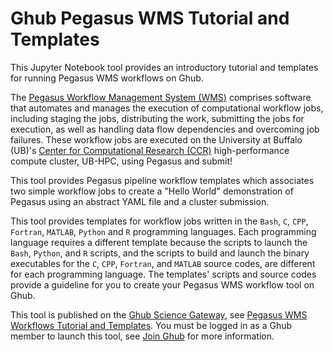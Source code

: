 # Ghub Pegasus WMS Tutorial and Templates

This Jupyter Notebook tool provides an introductory tutorial and templates for running Pegasus WMS workflows on Ghub.

The [Pegasus Workflow Management System (WMS)](https://pegasus.isi.edu) comprises software that automates and manages the execution of computational workflow jobs, including staging the jobs, distributing the work, submitting the jobs for execution, as well as handling data flow dependencies and overcoming job failures. These workflow jobs are executed on the University at Buffalo (UB)'s [Center for Computational Research (CCR)](https://www.buffalo.edu/ccr.html) high-performance compute cluster, UB-HPC, using Pegasus and submit!

This tool provides Pegasus pipeline workflow templates which associates two simple workflow jobs to create a "Hello World" demonstration of Pegasus using an abstract YAML file and a cluster submission.

This tool provides templates for workflow jobs written in the `Bash`, `C`, `CPP`, `Fortran`, `MATLAB`, `Python` and `R` programming languages. Each programming language requires a different template because the scripts to launch the `Bash`, `Python`, and `R` scripts, and the scripts to build and launch the binary executables for the `C`, `CPP`, `Fortran`, and `MATLAB` source codes, are different for each programming language. The templates' scripts and source codes provide a guideline for you to create your Pegasus WMS workflow tool on Ghub.  

This tool is published on the [Ghub Science Gateway](https://theghub.org), see [Pegasus WMS Workflows Tutorial and Templates](https://theghub.org/tools/ghubex1). You must be logged in as a Ghub member to launch this tool, see [Join Ghub](https://theghub.org/about/joining) for more information.
